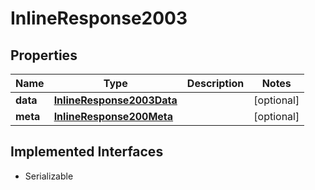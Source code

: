 

# InlineResponse2003


## Properties

Name | Type | Description | Notes
------------ | ------------- | ------------- | -------------
**data** | [**InlineResponse2003Data**](InlineResponse2003Data.md) |  |  [optional]
**meta** | [**InlineResponse200Meta**](InlineResponse200Meta.md) |  |  [optional]


## Implemented Interfaces

* Serializable


